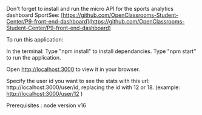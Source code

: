 Don't forget to install and run the micro API for the sports analytics dashboard SportSee: 
[https://github.com/OpenClassrooms-Student-Center/P9-front-end-dashboard](https://github.com/OpenClassrooms-Student-Center/P9-front-end-dashboard)

To run this application:

In the terminal:
Type "npm install" to install dependancies.
Type "npm start" to run the application.

Open [http://localhost:3000](http://localhost:3000) to view it in your browser.

Specify the user id you want to see the stats with this url: http://localhost:3000/user/id, replacing the id with 12 or 18. (example: [http://localhost:3000/user/12](http://localhost:3000/user/12) )

Prerequisites : node version v16